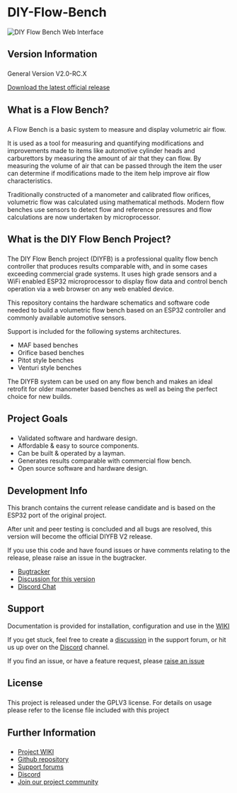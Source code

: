 # DIY-Flow-Bench

![DIY Flow Bench Web Interface](https://user-images.githubusercontent.com/3038710/126745200-fead302f-e0aa-48b6-8165-f72902b1edac.png)

## Version Information
###

General Version V2.0-RC.X


[Download the latest official release](https://github.com/DeeEmm/DIY-Flow-Bench/releases)


## What is a Flow Bench?
###

A Flow Bench is a basic system to measure and display volumetric air flow.

It is used as a tool for measuring and quantifying modifications and improvements made to items like automotive cylinder heads and carburettors by measuring the amount of air that they can flow. By measuring the volume of air that can be passed through the item the user can determine if modifications made to the item help improve air flow characteristics.

Traditionally constructed of a manometer and calibrated flow orifices, volumetric flow was calculated using mathematical methods. Modern flow benches use sensors to detect flow and reference pressures and flow calculations are now undertaken by microprocessor.

## What is the DIY Flow Bench Project?
###

The DIY Flow Bench project (DIYFB) is a professional quality flow bench controller that produces results comparable with, and in some cases exceeding commercial grade systems. It uses high grade sensors and a WiFi enabled ESP32 microprocessor to display flow data and control bench operation via a web browser on any web enabled device. 

This repository contains the hardware schematics and software code needed to build a volumetric flow bench based on an ESP32 controller and commonly available automotive sensors.

Support is included for the following systems architectures.

- MAF based benches
- Orifice based benches
- Pitot style benches
- Venturi style benches

The DIYFB system can be used on any flow bench and makes an ideal retrofit for older manometer based benches as well as being the perfect choice for new builds.


## Project Goals
###
- Validated software and hardware design.
- Affordable & easy to source components.
- Can be built & operated by a layman.
- Generates results comparable with commercial flow bench.
- Open source software and hardware design.



## Development Info

This branch contains the current release candidate and is based on the ESP32 port of the original project.

After unit and peer testing is concluded and all bugs are resolved, this version will become the official DIYFB V2 release.

If you use this code and have found issues or have comments relating to the release, please raise an issue in the bugtracker.

- [Bugtracker](https://github.com/DeeEmm/DIY-Flow-Bench/issues)
- [Discussion for this version](https://github.com/DeeEmm/DIY-Flow-Bench/discussions/49)
- [Discord Chat](https://discord.gg/eAbktJj)



## Support

Documentation is provided for installation, configuration and use in the [WIKI](https://github.com/DeeEmm/DIY-Flow-Bench/wiki)

If you get stuck, feel free to create a [discussion](https://github.com/DeeEmm/DIY-Flow-Bench/discussions/)  in the support forum, or hit us up over on the [Discord](https://discord.gg/eAbktJj) channel.

If you find an issue, or have a feature request, please [raise an issue](https://github.com/DeeEmm/DIY-Flow-Bench/issues)




## License
###

This project is released under the GPLV3 license. For details on usage please refer to the license file included with this project



## Further Information
###

- [Project WIKI]( https://github.com/DeeEmm/DIY-Flow-Bench/wiki)
- [Github repository](https://github.com/DeeEmm/DIY-Flow-Bench)
- [Support forums](https://github.com/DeeEmm/DIY-Flow-Bench/discussions) 
- [Discord](https://discord.gg/eAbktJj)
- [Join our project community](https://www.facebook.com/groups/diyflowbench/)
